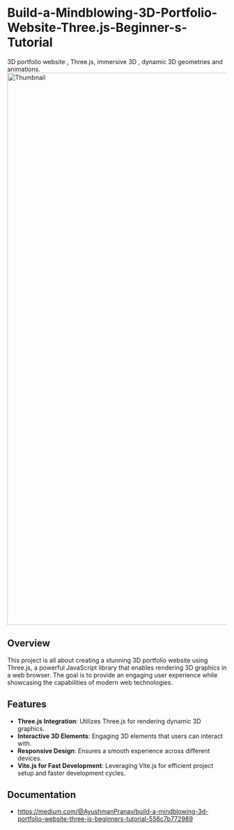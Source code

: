 # Build-a-Mindblowing-3D-Portfolio-Website-Three.js-Beginner-s-Tutorial
3D portfolio website , Three.js, immersive 3D , dynamic 3D geometries and animations.
<img width="1268" alt="Thumbnail" src="https://github.com/heathbrew/Build-a-Mindblowing-3D-Portfolio-Website-Three.js-Beginner-s-Tutorial/assets/55629425/ff2f8a30-5ef8-45a2-bf89-6d7e47ef9c68">

## Overview

This project is all about creating a stunning 3D portfolio website using Three.js, a powerful JavaScript library that enables rendering 3D graphics in a web browser. The goal is to provide an engaging user experience while showcasing the capabilities of modern web technologies.

## Features

- **Three.js Integration**: Utilizes Three.js for rendering dynamic 3D graphics.
- **Interactive 3D Elements**: Engaging 3D elements that users can interact with.
- **Responsive Design**: Ensures a smooth experience across different devices.
- **Vite.js for Fast Development**: Leveraging Vite.js for efficient project setup and faster development cycles.

## Documentation
 - https://medium.com/@AyushmanPranav/build-a-mindblowing-3d-portfolio-website-three-js-beginners-tutorial-556c7b772989
